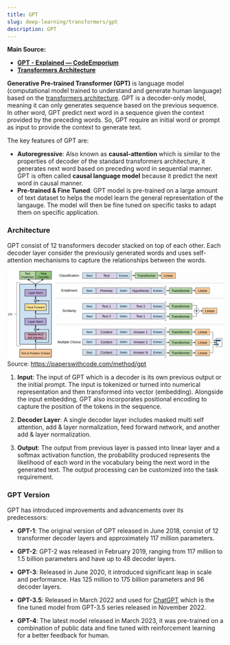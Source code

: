 ```yaml
---
title: GPT
slug: deep-learning/transformers/gpt
description: GPT
---
```


**Main Source:**

- **[GPT - Explained — CodeEmporium](https://youtu.be/3IweGfgytgY?si=Fed0FkK55LAH5SAL)**
- **[Transformers Architecture](/cs-notes/deep-learning/transformers/transformers-architecture)**

**Generative Pre-trained Transformer (GPT)** is language model (computational model trained to understand and generate human language) based on the [transformers architecture](/cs-notes/deep-learning/transformers/transformers-architecture). GPT is a decoder-only model, meaning it can only generates sequence based on the previous sequence. In other word, GPT predict next word in a sequence given the context provided by the preceding words. So, GPT require an initial word or prompt as input to provide the context to generate text.

The key features of GPT are:

- **Autoregressive**: Also known as **causal-attention** which is similar to the properties of decoder of the standard transformers architecture, it generates next word based on preceding word in sequential manner. GPT is often called **causal language model** because it predict the next word in causal manner.
- **Pre-trained & Fine Tuned**: GPT model is pre-trained on a large amount of text dataset to helps the model learn the general representation of the langauge. The model will then be fine tuned on specific tasks to adapt them on specific application.

### Architecture

GPT consist of 12 transformers decoder stacked on top of each other. Each decoder layer consider the previously generated words and uses self-attention mechanisms to capture the relationships between the words.

![GPT architecture](./gpt-architecture.png)  
Source: https://paperswithcode.com/method/gpt

1. **Input**: The input of GPT which is a decoder is its own previous output or the initial prompt. The input is tokenized or turned into numerical representation and then transformed into vector (embedding). Alongside the input embedding, GPT also incorporates positional encoding to capture the position of the tokens in the sequence.

2. **Decoder Layer**: A single decoder layer includes masked multi self attention, add & layer normalization, feed forward network, and another add & layer normalization.

3. **Output**: The output from previous layer is passed into linear layer and a softmax activation function, the probability produced represents the likelihood of each word in the vocabulary being the next word in the generated text. The output processing can be customized into the task requirement.

### GPT Version

GPT has introduced improvements and advancements over its predecessors:

- **GPT-1**: The original version of GPT released in June 2018, consist of 12 transformer decoder layers and approximately 117 million parameters.

- **GPT-2**: GPT-2 was released in February 2019, ranging from 117 million to 1.5 billion parameters and have up to 48 decoder layers.

- **GPT-3**: Released in June 2020, it introduced significant leap in scale and performance. Has 125 million to 175 billion parameters and 96 decoder layers.

- **GPT-3.5**: Released in March 2022 and used for [ChatGPT](https://chat.openai.com/) which is the fine tuned model from GPT-3.5 series released in November 2022.

- **GPT-4**: The latest model released in March 2023, it was pre-trained on a combination of public data and fine tuned with reinforcement learning for a better feedback for human.
